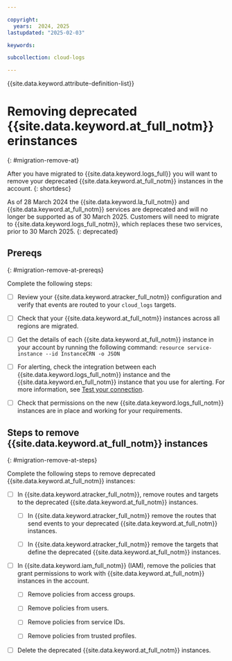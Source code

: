 ```yaml
---

copyright:
  years:  2024, 2025
lastupdated: "2025-02-03"

keywords:

subcollection: cloud-logs

---
```


{{site.data.keyword.attribute-definition-list}}


# Removing deprecated {{site.data.keyword.at_full_notm}} erinstances
{: #migration-remove-at}

After you have migrated to {{site.data.keyword.logs_full}} you will want to remove your deprecated {{site.data.keyword.at_full_notm}} instances in the account.
{: shortdesc}

As of 28 March 2024 the {{site.data.keyword.la_full_notm}} and {{site.data.keyword.at_full_notm}} services are deprecated and will no longer be supported as of 30 March 2025. Customers will need to migrate to {{site.data.keyword.logs_full_notm}}, which replaces these two services, prior to 30 March 2025.
{: deprecated}

## Prereqs
{: #migration-remove-at-prereqs}

Complete the following steps:

- [ ] Review your {{site.data.keyword.atracker_full_notm}} configuration and verify that events are routed to your `cloud_logs` targets.

- [ ]  Check that your {{site.data.keyword.at_full_notm}} instances across all regions are migrated.

- [ ] Get the details of each {{site.data.keyword.at_full_notm}} instance in your account by running the following command: `resource service-instance --id InstanceCRN -o JSON`

- [ ] For alerting, check the integration between each {{site.data.keyword.logs_full_notm}} instance and the {{site.data.keyword.en_full_notm}} instance that you use for alerting. For more information, see [Test your connection](/docs/cloud-logs?topic=cloud-logs-event-notifications-configure#event-notifications-configure-next).

- [ ] Check that permissions on the new {{site.data.keyword.logs_full_notm}} instances are in place and working for your requirements.


## Steps to remove {{site.data.keyword.at_full_notm}} instances
{: #migration-remove-at-steps}

Complete the following steps to remove deprecated {{site.data.keyword.at_full_notm}} instances:

- [ ] In {{site.data.keyword.atracker_full_notm}}, remove routes and targets to the deprecated {{site.data.keyword.at_full_notm}} instances.

    - [ ] In {{site.data.keyword.atracker_full_notm}} remove the routes that send events to your deprecated {{site.data.keyword.at_full_notm}} instances.

    - [ ] In {{site.data.keyword.atracker_full_notm}} remove the targets that define the deprecated {{site.data.keyword.at_full_notm}} instances.

- [ ] In {{site.data.keyword.iam_full_notm}} (IAM), remove the policies that grant permissions to work with {{site.data.keyword.at_full_notm}} instances in the account.

    - [ ] Remove policies from access groups.

    - [ ] Remove policies from users.

    - [ ] Remove policies from service IDs.

    - [ ] Remove policies from trusted profiles.

- [ ] Delete the deprecated {{site.data.keyword.at_full_notm}} instances.
